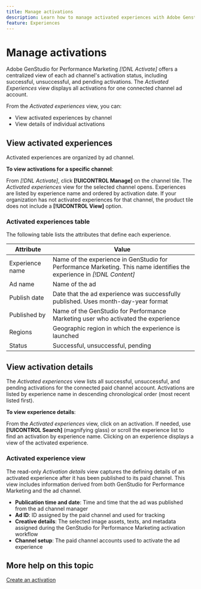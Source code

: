 ```yaml
---
title: Manage activations
description: Learn how to manage activated experiences with Adobe Genstudio for Performance Marketing.
feature: Experiences
---
```

# Manage activations

Adobe GenStudio for Performance Marketing _[!DNL Activate]_  offers a centralized view of each ad channel's activation status, including successful, unsuccessful, and pending activations. The _Activated Experiences_ view displays all activations for one connected channel ad account.

From the _Activated experiences_ view, you can:

* View activated experiences by channel
* View details of individual activations

## View activated experiences

Activated experiences are organized by ad channel.

**To view activations for a specific channel**:

From _[!DNL Activate]_, click **[!UICONTROL Manage]** on the channel tile. The _Activated experiences_ view for the selected channel opens. Experiences are listed by experience name and ordered by activation date. If your organization has not activated experiences for that channel, the product tile does not include a **[!UICONTROL View]** option.

### Activated experiences table

The following table lists the attributes that define each experience.

| Attribute        | Value                                                                                       |
|------------------|---------------------------------------------------------------------------------------------|
| Experience name  | Name of the experience in GenStudio for Performance Marketing. This name identifies the experience in _[!DNL Content]_ |
| Ad name          | Name of the ad                                                                                        |
| Publish date     | Date that the ad experience was successfully published. Uses month-day-year format         |
| Published by     | Name of the GenStudio for Performance Marketing user who activated the experience          |
| Regions          | Geographic region in which the experience is launched     |
| Status           | Successful, unsuccessful, pending     |

## View activation details

The _Activated experiences_ view lists all successful, unsuccessful, and pending activations for the connected paid channel account. Activations are listed by experience name in descending chronological order (most recent listed first).

**To view experience details**:

From the _Activated experiences_ view, click on an activation. If needed, use **[!UICONTROL Search]** (magnifying glass) or scroll the experience list to find an activation by experience name. Clicking on an experience displays a view of the activated experience.

### Activated experience view

The read-only _Activation details_ view captures the defining details of an activated experience after it has been published to its paid channel. This view includes information derived from both GenStudio for Performance Marketing and the ad channel.

* **Publication time and date**: Time and time that the ad was published from the ad channel manager
* **Ad ID**: ID assigned by the paid channel and used for tracking
* **Creative details**: The selected image assets, texts, and metadata assigned during the GenStudio for Performance Marketing activation workflow
* **Channel setup**: The paid channel accounts used to activate the ad experience

## More help on this topic

[Create an activation](create-activations.md)

